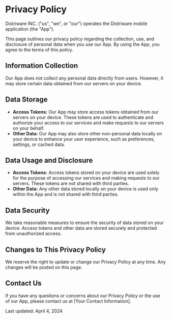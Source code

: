 # Privacy Policy

Distriware INC. ("us", "we", or "our") operates the Distriware mobile application (the "App").

This page outlines our privacy policy regarding the collection, use, and disclosure of personal data when you use our App. By using the App, you agree to the terms of this policy.

## Information Collection

Our App does not collect any personal data directly from users. However, it may store certain data obtained from our servers on your device.

## Data Storage

- **Access Tokens:** Our App may store access tokens obtained from our servers on your device. These tokens are used to authenticate and authorize your access to our services and make requests to our servers on your behalf.
- **Other Data:** Our App may also store other non-personal data locally on your device to enhance your user experience, such as preferences, settings, or cached data.

## Data Usage and Disclosure

- **Access Tokens:** Access tokens stored on your device are used solely for the purpose of accessing our services and making requests to our servers. These tokens are not shared with third parties.
- **Other Data:** Any other data stored locally on your device is used only within the App and is not shared with third parties.

## Data Security

We take reasonable measures to ensure the security of data stored on your device. Access tokens and other data are stored securely and protected from unauthorized access.

## Changes to This Privacy Policy

We reserve the right to update or change our Privacy Policy at any time. Any changes will be posted on this page.

## Contact Us

If you have any questions or concerns about our Privacy Policy or the use of our App, please contact us at [Your Contact Information].

Last updated: April 4, 2024

